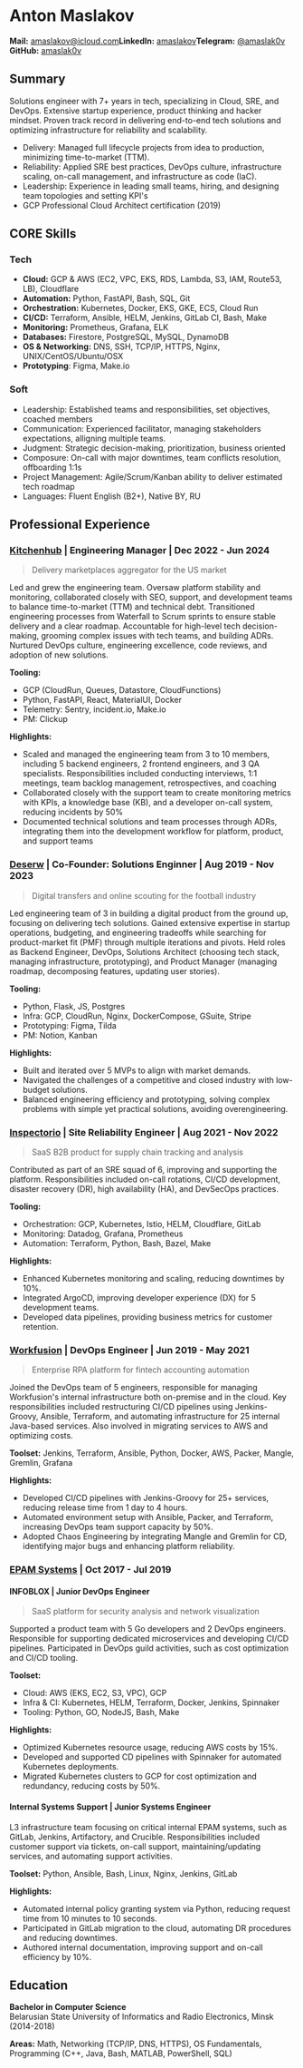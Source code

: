 # Anton Maslakov

**Mail:** [amaslakov@icloud.com](mailto:amaslakov@icloud.com)**LinkedIn:** [amaslakov](https://www.linkedin.com/in/amaslakov)**Telegram:** [@amaslak0v](https://t.me/amaslak0v) **GitHub:** [amaslak0v](https://github.com/amaslak0v)

## Summary

Solutions engineer with 7+ years in tech, specializing in Cloud, SRE, and DevOps. Extensive startup experience, product thinking and hacker mindset. Proven track record in delivering end-to-end tech solutions and optimizing infrastructure for reliability and scalability.

- Delivery: Managed full lifecycle projects from idea to production, minimizing time-to-market (TTM).
- Reliability: Applied SRE best practices, DevOps culture, infrastructure scaling, on-call management, and infrastructure as code (IaC).
- Leadership: Experience in leading small teams, hiring, and designing team topologies and setting KPI's
- GCP Professional Cloud Architect certification (2019)

## CORE Skills

### Tech

- **Cloud:**  GCP & AWS (EC2, VPC, EKS, RDS, Lambda, S3, IAM, Route53, LB), Cloudflare
- **Automation:** Python, FastAPI, Bash, SQL, Git
- **Orchestration:** Kubernetes, Docker, EKS, GKE, ECS, Cloud Run
- **CI/CD:** Terraform, Ansible, HELM, Jenkins, GitLab CI, Bash, Make
- **Monitoring:** Prometheus, Grafana, ELK
- **Databases:** Firestore, PostgreSQL, MySQL, DynamoDB
- **OS & Networking:** DNS, SSH, TCP/IP, HTTPS, Nginx, UNIX/CentOS/Ubuntu/OSX
- **Prototyping**: Figma, Make.io

### Soft

- Leadership: Established teams and responsibilities, set objectives, coached members
- Communication: Experienced facilitator, managing stakeholders expectations, alligning multiple teams.
- Judgment: Strategic decision-making, prioritization, business oriented
- Composure: On-call with major downtimes, team conflicts resolution, offboarding 1:1s
- Project Management: Agile/Scrum/Kanban ability to deliver estimated tech roadmap
- Languages: Fluent English (B2+), Native BY, RU

## Professional Experience

### [Kitchenhub](https://www.trykitchenhub.com) | Engineering Manager | Dec 2022 - Jun 2024

> Delivery marketplaces aggregator for the US market

Led and grew the engineering team. Oversaw platform stability and monitoring, collaborated closely with SEO, support, and development teams to balance time-to-market (TTM) and technical debt. Transitioned engineering processes from Waterfall to Scrum sprints to ensure stable delivery and a clear roadmap. Accountable for high-level tech decision-making, grooming complex issues with tech teams, and building ADRs. Nurtured DevOps culture, engineering excellence, code reviews, and adoption of new solutions.

**Tooling:**

- GCP (CloudRun, Queues, Datastore, CloudFunctions)
- Python, FastAPI, React, MaterialUI, Docker
- Telemetry: Sentry, incident.io, Make.io
- PM: Clickup

**Highlights:**

- Scaled and managed the engineering team from 3 to 10 members, including 5 backend engineers, 2 frontend engineers, and 3 QA specialists. Responsibilities included conducting interviews, 1:1 meetings, team backlog management, retrospectives, and coaching
- Collaborated closely with the support team to create monitoring metrics with KPIs, a knowledge base (KB), and a developer on-call system, reducing incidents by 50%
- Documented technical solutions and team processes through ADRs, integrating them into the development workflow for platform, product, and support teams

### [Deserw](https://deserw.com) | Co-Founder: Solutions Enginner | Aug 2019 - Nov 2023

> Digital transfers and online scouting for the football industry

Led engineering team of 3 in building a digital product from the ground up, focusing on delivering tech solutions. Gained extensive expertise in startup operations, budgeting, and engineering tradeoffs while searching for product-market fit (PMF) through multiple iterations and pivots. Held roles as Backend Engineer, DevOps, Solutions Architect (choosing tech stack, managing infrastructure, prototyping), and Product Manager (managing roadmap, decomposing features, updating user stories).

**Tooling:**

- Python, Flask, JS, Postgres
- Infra: GCP, CloudRun, Nginx, DockerCompose, GSuite, Stripe
- Prototyping: Figma, Tilda
- PM: Notion, Kanban

**Highlights:**

- Built and iterated over 5 MVPs to align with market demands.
- Navigated the challenges of a competitive and closed industry with low-budget solutions.
- Balanced engineering efficiency and prototyping, solving complex problems with simple yet practical solutions, avoiding overengineering.

### [Inspectorio](https://www.inspectorio.com) | Site Reliability Engineer | Aug 2021 - Nov 2022

> SaaS B2B product for supply chain tracking and analysis

Contributed as part of an SRE squad of 6, improving and supporting the platform. Responsibilities included on-call rotations, CI/CD development, disaster recovery (DR), high availability (HA), and DevSecOps practices.

**Tooling:**

- Orchestration: GCP, Kubernetes, Istio, HELM, Cloudflare, GitLab
- Monitoring: Datadog, Grafana, Prometheus
- Automation: Terraform, Python, Bash, Bazel, Make

**Highlights:**

- Enhanced Kubernetes monitoring and scaling, reducing downtimes by 10%.
- Integrated ArgoCD, improving developer experience (DX) for 5 development teams.
- Developed data pipelines, providing business metrics for customer retention.

### [Workfusion](https://www.workfusion.com) | DevOps Engineer | Jun 2019 - May 2021

> Enterprise RPA platform for fintech accounting automation

Joined the DevOps team of 5 engineers, responsible for managing Workfusion's internal infrastructure both on-premise and in the cloud. Key responsibilities included restructuring CI/CD pipelines using Jenkins-Groovy, Ansible, Terraform, and automating infrastructure for 25 internal Java-based services. Also involved in migrating services to AWS and optimizing costs.

**Toolset:** Jenkins, Terraform, Ansible, Python, Docker, AWS, Packer, Mangle, Gremlin, Grafana

**Highlights:**

- Developed CI/CD pipelines with Jenkins-Groovy for 25+ services, reducing release time from 1 day to 4 hours.
- Automated environment setup with Ansible, Packer, and Terraform, increasing DevOps team support capacity by 50%.
- Adopted Chaos Engineering by integrating Mangle and Gremlin for CD, identifying major bugs and enhancing platform reliability.

### [EPAM Systems](https://www.epam.com) | Oct 2017 - Jul 2019

#### INFOBLOX | Junior DevOps Engineer

> SaaS platform for security analysis and network visualization

Supported a product team with 5 Go developers and 2 DevOps engineers. Responsible for supporting dedicated microservices and developing CI/CD pipelines. Participated in DevOps guild activities, such as cost optimization and CI/CD tooling.

**Toolset:**

- Cloud: AWS (EKS, EC2, S3, VPC), GCP
- Infra & CI: Kubernetes, HELM, Terraform, Docker, Jenkins, Spinnaker
- Tooling: Python, GO, NodeJS, Bash, Make

**Highlights:**  

- Optimized Kubernetes resource usage, reducing AWS costs by 15%.
- Developed and supported CD pipelines with Spinnaker for automated Kubernetes deployments.
- Migrated Kubernetes clusters to GCP for cost optimization and redundancy, reducing costs by 50%.

#### Internal Systems Support | Junior Systems Engineer

L3 infrastructure team focusing on critical internal EPAM systems, such as GitLab, Jenkins, Artifactory, and Crucible. Responsibilities included customer support via tickets, on-call support, maintaining/updating services, and automating support activities.

**Toolset:**
Python, Ansible, Bash, Linux, Nginx, Jenkins, GitLab

**Highlights:**

- Automated internal policy granting system via Python, reducing request time from 10 minutes to 10 seconds.
- Participated in GitLab migration to the cloud, automating DR procedures and reducing downtimes.
- Authored internal documentation, improving support and on-call efficiency by 10%.

## Education

**Bachelor in Computer Science**  
Belarusian State University of Informatics and Radio Electronics, Minsk (2014-2018)

**Areas:** Math, Networking (TCP/IP, DNS, HTTPS), OS Fundamentals, Programming (C++, Java, Bash, MATLAB, PowerShell, SQL)